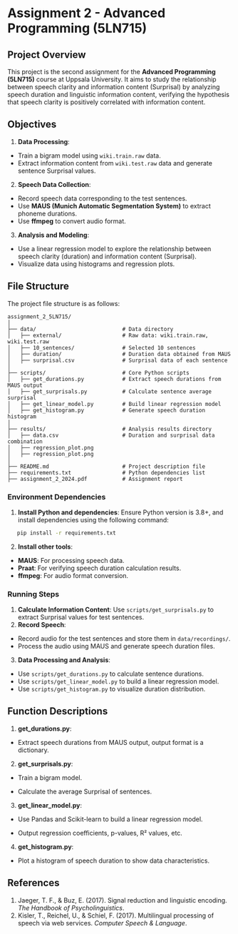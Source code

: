 # **Assignment 2 - Advanced Programming (5LN715)**

## **Project Overview**

This project is the second assignment for the **Advanced Programming (5LN715)** course at Uppsala University. It aims to study the relationship between speech clarity and information content (Surprisal) by analyzing speech duration and linguistic information content, verifying the hypothesis that speech clarity is positively correlated with information content.

## **Objectives**

1. **Data Processing**:
* Train a bigram model using `wiki.train.raw` data.
* Extract information content from `wiki.test.raw` data and generate sentence Surprisal values.
2. **Speech Data Collection**:
* Record speech data corresponding to the test sentences.
* Use **MAUS (Munich Automatic Segmentation System)** to extract phoneme durations.
* Use **ffmpeg** to convert audio format.
3. **Analysis and Modeling**:
* Use a linear regression model to explore the relationship between speech clarity (duration) and information content (Surprisal).
* Visualize data using histograms and regression plots.

## **File Structure**

The project file structure is as follows:

```plaintext
assignment_2_5LN715/
│
├── data/                           # Data directory
│   ├── external/                   # Raw data: wiki.train.raw, wiki.test.raw
│   ├── 10_sentences/               # Selected 10 sentences
│   ├── duration/                   # Duration data obtained from MAUS
│   ├── surprisal.csv               # Surprisal data of each sentence
│
├── scripts/                        # Core Python scripts
│   ├── get_durations.py            # Extract speech durations from MAUS output
│   ├── get_surprisals.py           # Calculate sentence average surprisal
│   ├── get_linear_model.py         # Build linear regression model
│   ├── get_histogram.py            # Generate speech duration histogram
│
├── results/                        # Analysis results directory
│   ├── data.csv                    # Duration and surprisal data combination
│   ├── regression_plot.png 
│   ├── regression_plot.png
│
├── README.md                       # Project description file
├── requirements.txt                # Python dependencies list
├── assignment_2_2024.pdf           # Assignment report
```

### **Environment Dependencies**

1. **Install Python and dependencies**:
   Ensure Python version is 3.8+, and install dependencies using the following command:

```bash
   pip install -r requirements.txt
```

2. **Install other tools**:
* **MAUS**: For processing speech data.
* **Praat**: For verifying speech duration calculation results.
* **ffmpeg**: For audio format conversion.

### **Running Steps**

1. **Calculate Information Content**:
   Use `scripts/get_surprisals.py` to extract Surprisal values for test sentences.
2. **Record Speech**:
* Record audio for the test sentences and store them in `data/recordings/`.
* Process the audio using MAUS and generate speech duration files.
3. **Data Processing and Analysis**:
* Use `scripts/get_durations.py` to calculate sentence durations.
* Use `scripts/get_linear_model.py` to build a linear regression model.
* Use `scripts/get_histogram.py` to visualize duration distribution.

## **Function Descriptions**

1. **get_durations.py**:
* Extract speech durations from MAUS output, output format is a dictionary.
2. **get_surprisals.py**:
* Train a bigram model.

* Calculate the average Surprisal of sentences.
3. **get_linear_model.py**:
* Use Pandas and Scikit-learn to build a linear regression model.

* Output regression coefficients, p-values, R² values, etc.
4. **get_histogram.py**:
* Plot a histogram of speech duration to show data characteristics.

## **References**

1. Jaeger, T. F., & Buz, E. (2017). Signal reduction and linguistic encoding. *The Handbook of Psycholinguistics*.
2. Kisler, T., Reichel, U., & Schiel, F. (2017). Multilingual processing of speech via web services. *Computer Speech & Language*.
